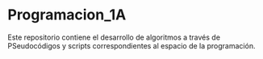 # Programacion_1A
Este repositorio contiene el desarrollo de algoritmos a través de PSeudocódigos y scripts correspondientes al espacio de la programación.
